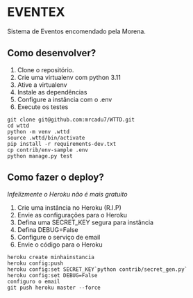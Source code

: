 # EVENTEX

Sistema de Eventos encomendado pela Morena.

## Como desenvolver?

1. Clone o repositório.
2. Crie uma virtualenv com python 3.11
3. Ative a virtualenv
4. Instale as dependências
5. Configure a instância com o .env
6. Execute os testes

```console
git clone git@github.com:mrcadu7/WTTD.git
cd wttd
python -m venv .wttd
source .wttd/bin/activate
pip install -r requirements-dev.txt
cp contrib/env-sample .env
python manage.py test
```

## Como fazer o deploy? 

*Infelizmente o Heroku não é mais gratuito*

1. Crie uma instância no Heroku (R.I.P)
2. Envie as configurações para o Heroku
3. Defina uma SECRET_KEY segura para instância
4. Defina DEBUG=False
5. Configure o serviço de email
6. Envie o código para o Heroku

```console
heroku create minhainstancia
heroku config:push
heroku config:set SECRET_KEY`python contrib/secret_gen.py`
heroku config:set DEBUG=False
configuro o email
git push heroku master --force

```
